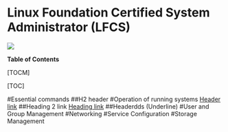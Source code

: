 # Linux Foundation Certified System Administrator (LFCS)

![](https://training.linuxfoundation.org/wp-content/uploads/2020/11/lfcs_111820-300x300.png)


**Table of Contents**

[TOCM]

[TOC]

#Essential commands
##H2 header
#Operation of running systems [Header link](https://github.com/pandao/editor.md "Heading link")
##Heading 2 link [Heading link](https://github.com/pandao/editor.md "Heading link")
##Headerdds (Underline)
#User and Group Management
#Networking
#Service Configuration
#Storage Management
